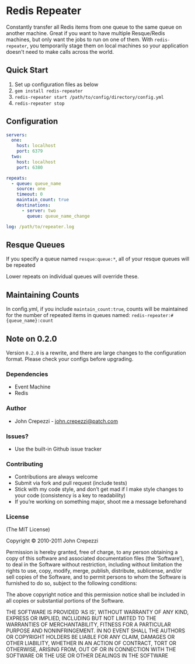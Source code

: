 # Redis Repeater

Constantly transfer all Redis items from one queue to the same queue on another machine.
Great if you want to have multiple Resque/Redis machines, but only want the jobs to run on one of them.  With `redis-repeater`, you temporarily stage them on local machines so your application doesn't need to make calls across the world.

## Quick Start

1.  Set up configuration files as below
2.  `gem install redis-repeater`
3.  `redis-repeater start /path/to/config/directory/config.yml`
3.  `redis-repeater stop`

## Configuration

``` yaml
servers:
  one:
    host: localhost
    port: 6379
  two:
    host: localhost
    port: 6380

repeats:
  - queue: queue_name
    source: one
    timeout: 0
    maintain_count: true
    destinations:
      - server: two
        queue: queue_name_change

log: /path/to/repeater.log
```

## Resque Queues

If you specify a queue named `resque:queue:*`, all of your resque queues will be repeated

Lower repeats on individual queues will override these.

## Maintaining Counts

In config.yml, if you include `maintain_count:true`, counts will be maintained for the number of repeated items in queues named: `redis-repeater:#{queue_name}:count`

## **Note on 0.2.0**

Version `0.2.0` is a rewrite, and there are large changes to the configuration format.  Please check your configs before upgrading.

### Dependencies

* Event Machine
* Redis

### Author

* John Crepezzi - john.crepezzi@patch.com

### Issues?

* Use the built-in Github issue tracker

### Contributing

* Contributions are always welcome
* Submit via fork and pull request (include tests)
* Stick with my code style, and don’t get mad if I make style changes to your code (consistency is a key to readability)
* If you’re working on something major, shoot me a message beforehand

### License

(The MIT License)

Copyright © 2010-2011 John Crepezzi

Permission is hereby granted, free of charge, to any person obtaining a copy of this software and associated documentation files (the ‘Software’), to deal in the Software without restriction, including without limitation the rights to use, copy, modify, merge, publish, distribute, sublicense, and/or sell copies of the Software, and to permit persons to whom the Software is furnished to do so, subject to the following conditions:

The above copyright notice and this permission notice shall be included in all copies or substantial portions of the Software.

THE SOFTWARE IS PROVIDED ‘AS IS’, WITHOUT WARRANTY OF ANY KIND, EXPRESS OR IMPLIED, INCLUDING BUT NOT LIMITED TO THE WARRANTIES OF MERCHANTABILITY, FITNESS FOR A PARTICULAR PURPOSE AND NONINFRINGEMENT. IN NO EVENT SHALL THE AUTHORS OR COPYRIGHT HOLDERS BE LIABLE FOR ANY CLAIM, DAMAGES OR OTHER LIABILITY, WHETHER IN AN ACTION OF CONTRACT, TORT OR OTHERWISE, ARISING FROM, OUT OF OR IN CONNECTION WITH THE SOFTWARE OR THE USE OR OTHER DEALINGS IN THE SOFTWARE

